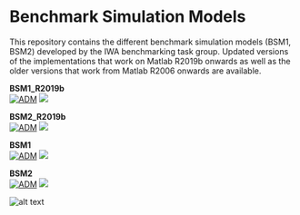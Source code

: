 # Benchmark Simulation Models

This repository contains the different benchmark simulation models (BSM1, BSM2) developed by the IWA benchmarking task group.
Updated versions of the implementations that work on Matlab R2019b onwards as well as the older versions that work from Matlab R2006 onwards are available.

<strong>BSM1_R2019b</strong>\
[![ADM](https://img.shields.io/badge/DOWNLOAD%20BSM1_R2019b-990000?style=for-the-badge)](https://github.com/wwtmodels/Benchmark-Simulation-Models/releases/download/BSM1_vR2019b/BSM1_R2019b.zip) [![](https://img.shields.io/github/downloads/wwtmodels/Benchmark-Simulation-Models/BSM1_vR2019b/total?color=990000&label=Downloads&style=for-the-badge)](https://github.com/wwtmodels/Benchmark-Simulation-Models) 

<strong>BSM2_R2019b</strong>\
[![ADM](https://img.shields.io/badge/DOWNLOAD%20BSM2_R2019b-990000?style=for-the-badge)](https://github.com/wwtmodels/Benchmark-Simulation-Models/releases/download/BSM2_vR2019b/BSM2_R2019b.zip) [![](https://img.shields.io/github/downloads/wwtmodels/Benchmark-Simulation-Models/BSM2_vR2019b/total?color=990000&label=Downloads&style=for-the-badge)](https://github.com/wwtmodels/Benchmark-Simulation-Models) 

<strong>BSM1</strong>\
[![ADM](https://img.shields.io/badge/DOWNLOAD%20BSM1-990000?style=for-the-badge)](https://github.com/wwtmodels/Benchmark-Simulation-Models/releases/download/BSM1_v1/BSM1.zip) [![](https://img.shields.io/github/downloads/wwtmodels/Benchmark-Simulation-Models/BSM1_v1/total?color=990000&label=Downloads&style=for-the-badge)](https://github.com/wwtmodels/Benchmark-Simulation-Models) 

<strong>BSM2</strong>\
[![ADM](https://img.shields.io/badge/DOWNLOAD%20BSM2-990000?style=for-the-badge)](https://github.com/wwtmodels/Benchmark-Simulation-Models/releases/download/BSM2_v1/BSM2.zip) [![](https://img.shields.io/github/downloads/wwtmodels/Benchmark-Simulation-Models/BSM2_v1/total?color=990000&label=Downloads&style=for-the-badge)](https://github.com/wwtmodels/Benchmark-Simulation-Models) 



![alt text](https://github.com/wwtmodels/wwtmodels.github.io/blob/main/logo.png)
